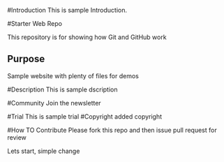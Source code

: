#Introduction
This is sample Introduction.

#Starter Web Repo

This repository is for showing how Git and GitHub work

## Purpose

Sample website with plenty of files for demos

#Description
This is sample dscription

#Community
Join the newsletter

#Trial
This is sample trial
#Copyright
added copyright

#How TO Contribute
Please fork this repo and then issue pull request for review

Lets start, simple change
